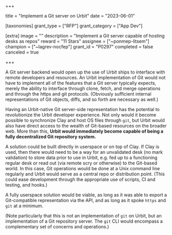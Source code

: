 +++

title = "Implement a Git server on Urbit"
date = "2023-06-01"

[taxonomies]
grant_type = ["RFP"]
grant_category = ["App Dev"]

[extra]
image = ""
description = "Implement a Git server capable of hosting desks as repos"
reward = "11 Stars"
assignee = ["~ponmep-litsem"]
champion = ["~lagrev-nocfep"]
grant_id = "P0297"
completed = false
canceled = true

+++

A Git server backend would open up the use of Urbit ships to interface with remote developers and resources.
An Urbit implementation of Git would not have to implement all of the features that a Git server typically
expects, merely the ability to interface through clone, fetch, and merge operations and through the https and git
protocols.  (Obviously sufficient internal representations of Git objects, diffs, and so forth are necessary as well.)

Having an Urbit-native Git server-side representation has the potential to revolutionize the Urbit developer
experience.  Not only would it become possible to synchronize Clay and host OS files through `git`, but Urbit would
also have direct access to the wealth of Git-based resources on the broader web.  More than this, **Urbit would
immediately become capable of being a fully decentralized Git repository system.**

A solution could be built directly in userspace or on top of Clay.  If Clay is used, then there would need to be a
way for an unvalidated desk (no mark validation) to store data prior to use in Urbit, e.g. fed up to a functioning
regular desk or read out (via remote scry or otherwise) to the Git-based world. In this case, Git operations would
be done at a Unix command line regularly and Urbit would serve as a central repo or distribution point. (This could
ease development through the appropriate use of scripts, CI and testing, and hooks.)

A fully userspace solution would be viable, as long as it was able to export a Git-compatible representation via the
API, and as long as it spoke `https` and `git` at a minimum.

(Note particularly that this is not an implementation of `git` on Urbit, but an implementation of a Git repository
server.  The `git` CLI would encompass a complementary set of concerns and operations.)
